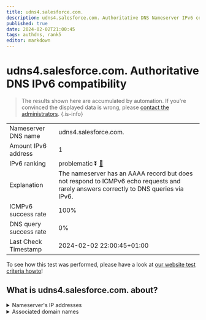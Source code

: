 ```yaml
---
title: udns4.salesforce.com.
description: udns4.salesforce.com. Authoritative DNS Nameserver IPv6 compatibility
published: true
date: 2024-02-02T21:00:45
tags: authdns, rank5
editor: markdown
---
```


# udns4.salesforce.com. Authoritative DNS IPv6 compatibility

> The results shown here are accumulated by automation. If you're convinced the displayed data is wrong, please [contact the administrators](/howto/chat). 
{.is-info}




|   |   |
| - | - |
| Nameserver DNS name | udns4.salesforce.com.
| Amount IPv6 address | 1
| IPv6 ranking | problematic :arrow_double_down: [🔗](/howto/ranking) |
| Explanation | The nameserver has an AAAA record but does not respond to ICMPv6 echo requests and rarely answers correctly to DNS queries via IPv6. |
| ICMPv6 success rate | 100%|
| DNS query success rate | 0% |
| Last Check Timestamp | 2024-02-02 22:00:45+01:00 |

To see how this test was performed, please have a look at [our website test criteria howto](/howto/testcriteria/authdns)!


## What is udns4.salesforce.com. about?




<details>
<summary>Nameserver's IP addresses</summary>

2610:a1:1010::8

</details>



<details>
<summary>Associated domain names</summary>

www.salesforce.com

</details>
